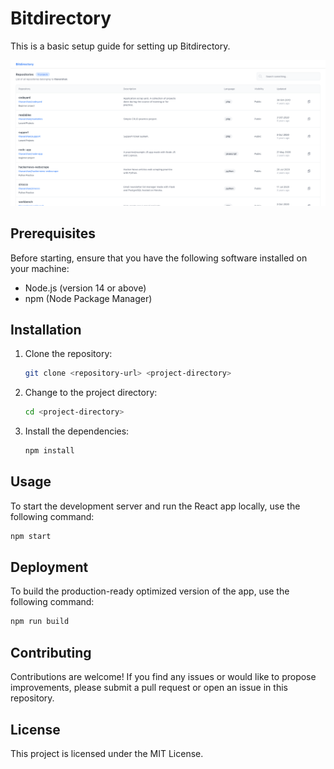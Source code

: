 # Bitdirectory

This is a basic setup guide for setting up Bitdirectory.

![Bitdirectory](./public/images/screenshot.png)

## Prerequisites

Before starting, ensure that you have the following software installed on your machine:

- Node.js (version 14 or above)
- npm (Node Package Manager)

## Installation

1. Clone the repository:

   ```bash
   git clone <repository-url> <project-directory>
    ```

2. Change to the project directory:

   ```bash
   cd <project-directory>
   ```

3. Install the dependencies:

   ```bash
   npm install
   ```

## Usage

To start the development server and run the React app locally, use the following command:

```bash
npm start
```

## Deployment

To build the production-ready optimized version of the app, use the following command:

```bash
npm run build
```

## Contributing

Contributions are welcome! If you find any issues or would like to propose improvements, please submit a pull request or open an issue in this repository.

## License

This project is licensed under the MIT License.
